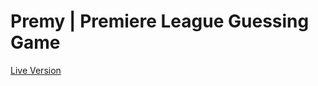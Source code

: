 <h1>Premy | Premiere League Guessing Game</h1>
<a href="https://oalva-rez.github.io/premy/">Live Version</a>
